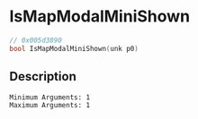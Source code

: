 # IsMapModalMiniShown
```c
// 0x005d3890
bool IsMapModalMiniShown(unk p0)
```
## Description
```
Minimum Arguments: 1
Maximum Arguments: 1
```
